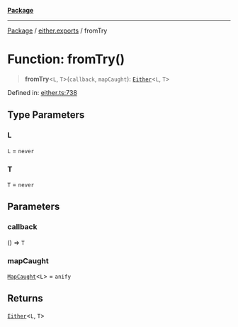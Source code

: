 [**Package**](../../README.md)

***

[Package](../../modules.md) / [either.exports](../README.md) / fromTry

# Function: fromTry()

> **fromTry**\<`L`, `T`\>(`callback`, `mapCaught`): [`Either`](../type-aliases/Either.md)\<`L`, `T`\>

Defined in: [either.ts:738](https://github.com/AlexXanderGrib/monads-io/blob/88cc2f22cfbd8717d7e52da6913dd270216344b1/src/either.ts#L738)

## Type Parameters

### L

`L` = `never`

### T

`T` = `never`

## Parameters

### callback

() => `T`

### mapCaught

[`MapCaught`](../-internal-/type-aliases/MapCaught.md)\<`L`\> = `anify`

## Returns

[`Either`](../type-aliases/Either.md)\<`L`, `T`\>
